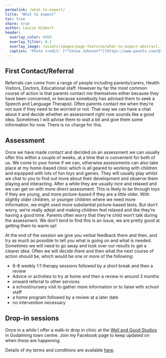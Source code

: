 ```yaml
---
permalink: /what-to-expect/
title: "What to expect"
toc: true
share: true
author: Louise Hibbert
header:
  overlay_color: #000
  overlay_filter: 0.1
  overlay_image: /assets/images/page-features/what-to-expect-abstract.jpg
  caption: "Photo credit: [**Steve Johnson**](https://www.pexels.com/@steve)"
---
```

## First Contact/Referral

Referrals can come from a range of people including parents/carers, Health Visitors, Doctors, Educational staff.  However by far the most common course of action is that parents contact me themselves either because they have been concerned, or because somebody has advised them to seek a Speech and Language Therapist.   Often parents contact me when they’re not sure if they need to be worried or not.  That way we can have a chat about it and decide whether an assessment right now sounds like a good idea.  Sometimes I will advise them to wait a bit and give them some information for now.  There is no charge for this.  

## Assessment

Once we have made contact and decided on an assessment we can usually offer this within a couple of weeks, at a time that is convenient for both of us.  We come to your home if we can, otherwise assessments can also take place at my home-based clinic which is all geared to working with children and equipped with lots of fun toys and games.  They will usually play whilst we chat to you to find out more about their development and observe them playing and interacting.  After a while they are usually nice and relaxed and we can get on with more direct assessment.  This is likely to be through toys if they are young, and more picture-based if they are a little older.  With slightly older children, or younger children where we need more information, we might used more substantial picture-based tests.  But don’t worry, we’re really adept and making children feel relaxed and like they’re having a good time.  Parents often worry that they’re child won’t talk during the assessment.  We don’t tend to find this is an issue, we are pretty good at getting them to warm up!

At the end of the session we give you verbal feedback there and then, and try as much as possible to tell you what is going on and what is needed.  Sometimes we will need to go away and look over our results to get a clearer idea.  Often we will decide there and then what the next course of action should be, which would be one or more of the following:

- 6-8 weekly 1:1 therapy sessions followed by a short break and then a review
- Advice or activities to try at home and then a review in around 3 months
- onward referral to other services
- a school/nursery visit to gather more information or to liaise with school staff
- a home program followed by a review at a later date
- no intervention necessary

## Drop-in sessions

Once in a while I offer a walk-in drop in clinic at the [Well and Good Studios](https://www.wellandgoodstudios.com/) in Godalming town centre.  Join my Facebook page to keep updated on when these are happening.  

Details of my terms and conditions are available [here](/terms-and-conditions/).
